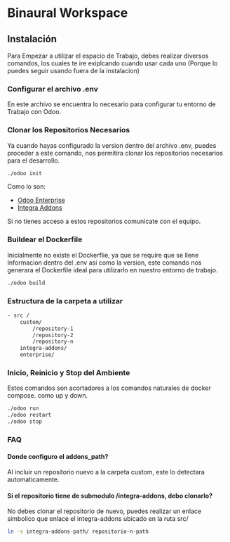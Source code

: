 # Binaural Workspace

## Instalación

Para Empezar a utilizar el espacio de Trabajo, debes realizar diversos comandos, los cuales te ire exiplcando cuando usar cada uno (Porque lo puedes seguir usando fuera de la instalacion)

### Configurar el archivo .env

En este archivo se encuentra lo necesario para configurar tu entorno de Trabajo con Odoo. 

### Clonar los Repositorios Necesarios

Ya cuando hayas configurado la version dentro del archivo .env, puedes proceder a este comando, nos permitira clonar los repositorios necesarios para el desarrollo.

```bash
./odoo init
```
    
Como lo son:
 - [Odoo Enterprise](https://github.com/odoo/enterprise)
 - [Integra Addons](https://github.com/binaural-dev/integra-addons)

 Si no tienes acceso a estos repositorios comunicate con el equipo.

 ### Buildear el Dockerfile

 Inicialmente no existe el Dockerflie, ya que se require que se llene Informacion dentro del .env asi como la version, este comando nos generara el Dockerfile ideal para utilizarlo en nuestro entorno de trabajo.

 ```bash
./odoo build
```
### Estructura de la carpeta a utilizar

```bash
- src /
    custom/
        /repository-1
        /repository-2
        /repository-n
    integra-addons/
    enterprise/
```

### Inicio, Reinicio y Stop del Ambiente

Estos comandos son acortadores a los comandos naturales de docker compose. como up y down.
```bash
./odoo run
./odoo restart
./odoo stop
```

### FAQ

#### Donde configuro el addons_path?

Al incluir un repositorio nuevo a la carpeta custom, este lo detectara automaticamente.

#### Si el repositorio tiene de submodulo /integra-addons, debo clonarlo? 

No debes clonar el repositorio de nuevo, puedes realizar un enlace simbolico que enlace el integra-addons ubicado en la ruta src/

```bash
ln -s integra-addons-path/ repositorio-n-path
```


